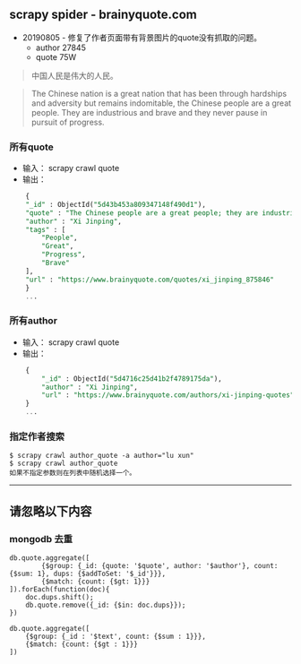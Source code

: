## scrapy spider - brainyquote.com

- 20190805 - 修复了作者页面带有背景图片的quote没有抓取的问题。
   - author 27845
   - quote 75W

> 中国人民是伟大的人民。

> The Chinese nation is a great nation that has been through hardships and adversity but remains indomitable, the Chinese people are a great people. They are industrious and brave and they never pause in pursuit of progress.

### 所有quote
- 输入： scrapy crawl quote
- 输出：
```sql
    {
	"_id" : ObjectId("5d43b453a809347148f490d1"),
	"quote" : "The Chinese people are a great people; they are industrious and brave, and they never pause in pursuit of progress.",
	"author" : "Xi Jinping",
	"tags" : [
		"People",
		"Great",
		"Progress",
		"Brave"
	],
	"url" : "https://www.brainyquote.com/quotes/xi_jinping_875846"
    }
    ...
```

### 所有author
- 输入： scrapy crawl quote
- 输出：
```sql
    {
	    "_id" : ObjectId("5d4716c25d41b2f4789175da"),
	    "author" : "Xi Jinping",
	    "url" : "https://www.brainyquote.com/authors/xi-jinping-quotes"
    }
    ...
```

### 指定作者搜索
```
$ scrapy crawl author_quote -a author="lu xun"
$ scrapy crawl author_quote
如果不指定参数则在列表中随机选择一个。
```
----------------
## 请忽略以下内容

### mongodb 去重
```mongo
db.quote.aggregate([
        {$group: {_id: {quote: '$quote', author: '$author'}, count: {$sum: 1}, dups: {$addToSet: '$_id'}}},
        {$match: {count: {$gt: 1}}}
]).forEach(function(doc){
    doc.dups.shift();
    db.quote.remove({_id: {$in: doc.dups}});
})
```

```mongodb 查重
db.quote.aggregate([
    {$group: {_id : '$text', count: {$sum : 1}}},
    {$match: {count: {$gt : 1}}}
])
```
